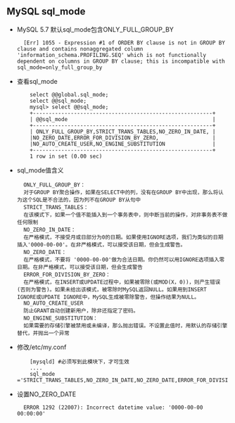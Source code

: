 ## MySQL sql_mode

- MySQL 5.7 默认sql_mode包含ONLY_FULL_GROUP_BY

  		[Err] 1055 - Expression #1 of ORDER BY clause is not in GROUP BY clause and contains nonaggregated column 'information_schema.PROFILING.SEQ' which is not functionally dependent on columns in GROUP BY clause; this is incompatible with sql_mode=only_full_group_by

- 查看sql_mode

		  select @@global.sql_mode; 
		  select @@sql_mode;
		  mysql> select @@sql_mode;
		  +---------------------------------------------------------+
		  | @@sql_mode                                              |
		  +---------------------------------------------------------+
		  | ONLY_FULL_GROUP_BY,STRICT_TRANS_TABLES,NO_ZERO_IN_DATE, |
		  |NO_ZERO_DATE,ERROR_FOR_DIVISION_BY_ZERO,                 |
		  |NO_AUTO_CREATE_USER,NO_ENGINE_SUBSTITUTION               |
		  +---------------------------------------------------------+
		  1 row in set (0.00 sec)

- sql_mode值含义

		ONLY_FULL_GROUP_BY：
		对于GROUP BY聚合操作，如果在SELECT中的列，没有在GROUP BY中出现，那么将认为这个SQL是不合法的，因为列不在GROUP BY从句中
		STRICT_TRANS_TABLES：
		在该模式下，如果一个值不能插入到一个事务表中，则中断当前的操作，对非事务表不做任何限制
		NO_ZERO_IN_DATE：
		在严格模式，不接受月或日部分为0的日期。如果使用IGNORE选项，我们为类似的日期插入'0000-00-00'。在非严格模式，可以接受该日期，但会生成警告。
		NO_ZERO_DATE：
		在严格模式，不要将 '0000-00-00'做为合法日期。你仍然可以用IGNORE选项插入零日期。在非严格模式，可以接受该日期，但会生成警告
		ERROR_FOR_DIVISION_BY_ZERO：
		在严格模式，在INSERT或UPDATE过程中，如果被零除(或MOD(X，0))，则产生错误(否则为警告)。如果未给出该模式，被零除时MySQL返回NULL。如果用到INSERT IGNORE或UPDATE IGNORE中，MySQL生成被零除警告，但操作结果为NULL。
		NO_AUTO_CREATE_USER
		防止GRANT自动创建新用户，除非还指定了密码。
		NO_ENGINE_SUBSTITUTION：
		如果需要的存储引擎被禁用或未编译，那么抛出错误。不设置此值时，用默认的存储引擎替代，并抛出一个异常

- 修改/etc/my.conf

		  [mysqld] #必须写到此模块下，才可生效
		  ....
		  sql_mode ='STRICT_TRANS_TABLES,NO_ZERO_IN_DATE,NO_ZERO_DATE,ERROR_FOR_DIVISION_BY_ZERO,NO_AUTO_CREATE_USER,NO_ENGINE_SUBSTITUTION';

- 设置NO_ZERO_DATE

  		ERROR 1292 (22007): Incorrect datetime value: '0000-00-00 00:00:00'